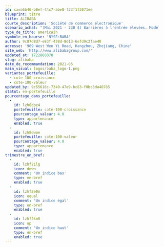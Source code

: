 ```yaml
---
id: caea6b46-b0ef-44c7-abe8-f23f1f3071ee
blueprint: titre
title: ALIBABA
courte_description: 'Société de commerce électronique'
scenario_achat: "(Mai 2021 - 230 $) Barrières à l'entrée élevées. Modèle d’affaire nécessitant peu d’actifs. Effet de réseau important. Position dominante. Croissance encore possible en Chine et à l’international. Croissance potentielle des services infonuagiques et des initiatives locales. Excellent bilan avec près de 20$ US d’encaisse nette. Flux monétaires élevés. Évaluation attrayante à moins de 20 fois les bénéfices prévus. Les données ci-dessous sont exprimées en Renminbi (RMB)."
type_de_titre: americain
symbole_en_bourse: 'NYSE:BABA'
author: 9c87d8d7-e83f-438d-8d13-6efd9c2fae40
adresse: '969 West Wen Yi Road, Hangzhou, Zhejiang, Chine'
site_web: 'http://www.alibabagroup.com/'
updated_at: 1722888078
slug: alibaba
date_de_recommandation: 2021-05
main_visual: logos/baba_logo-1.png
variantes_portefeuille:
  - cote-100-croissance
  - cote-100-valeur
updated_by: 9c55616c-7340-47e9-bc83-f0bc3da40785
statut: en-portefeuille
pourcentage_dans_portefeuille:
  -
    id: lzh8dpz4
    portefeuille: cote-100-croissance
    pourcentage_valeur: 4.0
    type: appartenance
    enabled: true
  -
    id: lzh8dwoe
    portefeuille: cote-100-valeur
    pourcentage_valeur: 4.0
    type: appartenance
    enabled: true
trimestre_en_bref:
  -
    id: lzhf21lg
    icon: down
    comment: 'Un indice bas'
    type: en-bref
    enabled: true
  -
    id: lzhf2e0m
    icon: equal
    comment: 'Un indice égal'
    type: en-bref
    enabled: true
  -
    id: lzhf2kn8
    icon: up
    comment: 'Un indice haut'
    type: en-bref
    enabled: true
---
```

